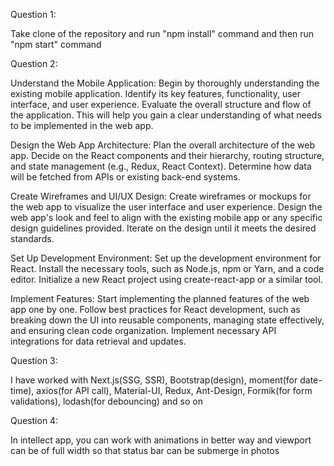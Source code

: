 Question 1:

Take clone of the repository and run "npm install" command and then run "npm start" command

Question 2:

Understand the Mobile Application: Begin by thoroughly understanding the existing mobile application. Identify its key features, functionality, user interface, and user experience. Evaluate the overall structure and flow of the application. This will help you gain a clear understanding of what needs to be implemented in the web app.

Design the Web App Architecture: Plan the overall architecture of the web app. Decide on the React components and their hierarchy, routing structure, and state management (e.g., Redux, React Context). Determine how data will be fetched from APIs or existing back-end systems.

Create Wireframes and UI/UX Design: Create wireframes or mockups for the web app to visualize the user interface and user experience. Design the web app's look and feel to align with the existing mobile app or any specific design guidelines provided. Iterate on the design until it meets the desired standards.

Set Up Development Environment: Set up the development environment for React. Install the necessary tools, such as Node.js, npm or Yarn, and a code editor. Initialize a new React project using create-react-app or a similar tool.

Implement Features: Start implementing the planned features of the web app one by one. Follow best practices for React development, such as breaking down the UI into reusable components, managing state effectively, and ensuring clean code organization. Implement necessary API integrations for data retrieval and updates.

Question 3:

I have worked with Next.js(SSG, SSR), Bootstrap(design), moment(for date-time), axios(for API call), Material-UI, Redux, Ant-Design, Formik(for form validations), lodash(for debouncing) and so on

Question 4:

 In intellect app, you can work with animations in better way and viewport can be of full width so that status bar can be submerge in photos
